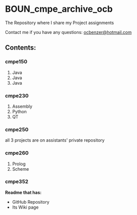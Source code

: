 # BOUN_cmpe_archive_ocb
The Repository where I share my Project assignments

Contact me if you have any questions: ocbenzer@hotmail.com

## Contents:
### cmpe150
1. Java
2. Java
3. Java
### cmpe230
1. Assembly
2. Python
3. QT

### cmpe250
all 3 projects are on assistants' private repository
### cmpe260
1. Prolog
2. Scheme

### cmpe352
**Readme that has:**
- GitHub Repository
- Its Wiki page
